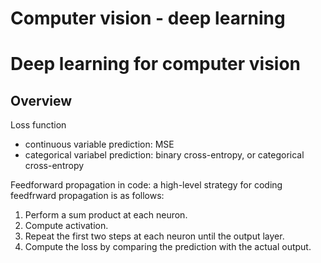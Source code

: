 <h1>Computer vision - deep learning</h1>

# Deep learning for computer vision

## Overview

Loss function
- continuous variable prediction: MSE 
- categorical variabel prediction: binary cross-entropy, or categorical cross-entropy

Feedforward propagation in code: a high-level strategy for coding feedfrward propagation is as follows:

1. Perform a sum product at each neuron.
2. Compute activation.
3. Repeat the first two steps at each neuron until the output layer.
4. Compute the loss by comparing the prediction with the actual output.
